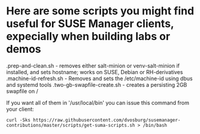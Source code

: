 # Here are some scripts you might find useful for SUSE Manager clients, expecially when building labs or demos

.prep-and-clean.sh   - removes either salt-minion or venv-salt-minion if installed, and sets hostname; works on SUSE, Debian or RH-derivatives
.machine-id-refresh.sh  - Removes and sets the /etc/machine-id using dbus and systemd tools
.two-gb-swapfile-create.sh  - creates a persisting 2GB swapfile on /

If you want all of them in '/usr/local/bin' you can issue this command from your client:

```
curl -Sks https://raw.githubusercontent.com/dvosburg/susemanager-contributions/master/scripts/get-suma-scripts.sh > /bin/bash
```
